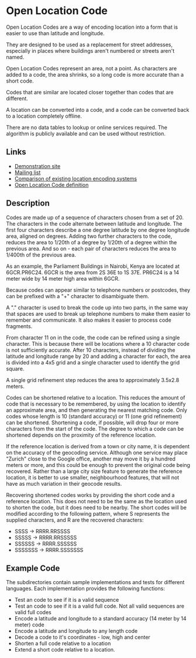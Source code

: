 Open Location Code
==================

Open Location Codes are a way of encoding location into a form that is
easier to use than latitude and longitude.

They are designed to be used as a replacement for street addresses, especially
in places where buildings aren't numbered or streets aren't named.

Open Location Codes represent an area, not a point. As characters are added
to a code, the area shrinks, so a long code is more accurate than a short
code.

Codes that are similar are located closer together than codes that are
different.

A location can be converted into a code, and a code can be converted back
to a location completely offline.

There are no data tables to lookup or online services required. The
algorithm is publicly available and can be used without restriction.

Links
-----
 * [Demonstration site](http://plus.codes/)
 * [Mailing list](https://groups.google.com/forum/#!forum/open-location-code)
 * [Comparison of existing location encoding systems](https://github.com/google/open-location-code/blob/master/docs/comparison.adoc)
 * [Open Location Code definition](https://github.com/google/open-location-code/blob/master/docs/olc_definition.adoc)

Description
-----------

Codes are made up of a sequence of characters chosen from a set of 20. The
characters in the code alternate between latitude and longitude. The first
four characters describe a one degree latitude by one degree longitude
area, aligned on degrees. Adding two further characters to the code,
reduces the area to 1/20th of a degree by 1/20th of a degree within the
previous area. And so on - each pair of characters reduces the area to
1/400th of the previous area.

As an example, the Parliament Buildings in Nairobi, Kenya are located at
6GCR.PR6C24. 6GCR is the area from 2S 36E to 1S 37E. PR6C24 is a 14 meter
wide by 14 meter high area within 6GCR.

Because codes can appear similar to telephone numbers or postcodes, they can
be prefixed with a "+" character to disambiguate them.

A "." character is used to break the code up into two parts, in the same way
that spaces are used to break up telephone numbers to make them easier to
remember and communicate. It also makes it easier to process code fragments.

From character 11 on in the code, the code can be refined using a single
character. This is because there will be locations where a 10 character code is
not sufficiently accurate. After 10 characters, instead of dividing the latitude
and longitude range by 20 and adding a character for each, the area is divided
into a 4x5 grid and a single character used to identify the grid square.

A single grid refinement step reduces the area to approximately 3.5x2.8 meters.

Codes can be shortened relative to a location. This reduces the amount of code
that is necessary to be remembered, by using the location to identify an
approximate area, and then generating the nearest matching code. Only codes
whose length is 10 (standard accuracy) or 11 (one grid refinement) can be
shortened. Shortening a code, if possible, will drop four or more characters
from the start of the code. The degree to which a code can be shortened depends
on the proximity of the reference location.

If the reference location is derived from a town or city name, it is dependent
on the accuracy of the geocoding service. Although one service may place
"Zurich" close to the Google office, another may move it by a hundred meters or
more, and this could be enough to prevent the original code being recovered.
Rather than a large city size feature to generate the reference location, it is
better to use smaller, neighbourhood features, that will not have as much
variation in their geocode results.

Recovering shortened codes works by providing the short code and a reference
location. This does not need to be the same as the location used to shorten the
code, but it does need to be nearby. The short codes will be modified according
to the following pattern, where S represents the supplied characters, and R are
the recovered characters:

 * SSSS    -> RRRR.RRSSSS
 * SSSSS   -> RRRR.RRSSSSS
 * SSSSSS  -> RRRR.SSSSSS
 * SSSSSSS -> RRRR.SSSSSSS

Example Code
------------

The subdirectories contain sample implementations and tests for different
languages. Each implementation provides the following functions:

 * Test an code to see if it is a valid sequence
 * Test an code to see if it is a valid full code. Not all valid sequences
are valid full codes
 * Encode a latitude and longitude to a standard accuracy (14 meter by 14
meter) code
 * Encode a latitude and longitude to any length code
 * Decode a code to it's coordinates - low, high and center
 * Shorten a full code relative to a location
 * Extend a short code relative to a location.
